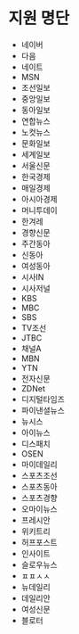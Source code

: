 # 지원 명단

- 네이버
- 다음
- 네이트
- MSN
- 조선일보
- 중앙일보
- 동아일보
- 연합뉴스
- 노컷뉴스
- 문화일보
- 세계일보
- 서울신문
- 한국경제
- 매일경제
- 아시아경제
- 머니투데이
- 한겨레
- 경향신문
- 주간동아
- 신동아
- 여성동아
- 시사IN
- 시사저널
- KBS
- MBC
- SBS
- TV조선
- JTBC
- 채널A
- MBN
- YTN
- 전자신문
- ZDNet
- 디지털타임즈
- 파이낸셜뉴스
- 뉴시스
- 아이뉴스
- 디스패치
- OSEN
- 마이데일리
- 스포츠조선
- 스포츠동아
- 스포츠경향
- 오마이뉴스
- 프레시안
- 위키트리
- 허프포스트
- 인사이트
- 슬로우뉴스
- ㅍㅍㅅㅅ
- 뉴데일리
- 데일리안
- 여성신문
- 블로터
